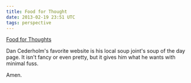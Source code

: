 ```yaml
---
title: Food for Thought
date: 2013-02-19 23:51 UTC
tags: perspective
---
```


[Food for Thoughts][1]

Dan Cederholm's favorite website is his local soup joint's soup of the day page. It isn't fancy or even pretty, but it gives him what he wants with minimal fuss.

Amen.

[1]: http://simplebits.com/notebook/2013/02/16/food-for-thought/
